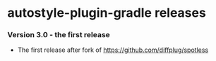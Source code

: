 # autostyle-plugin-gradle releases

### Version 3.0 - the first release

* The first release after fork of https://github.com/diffplug/spotless

